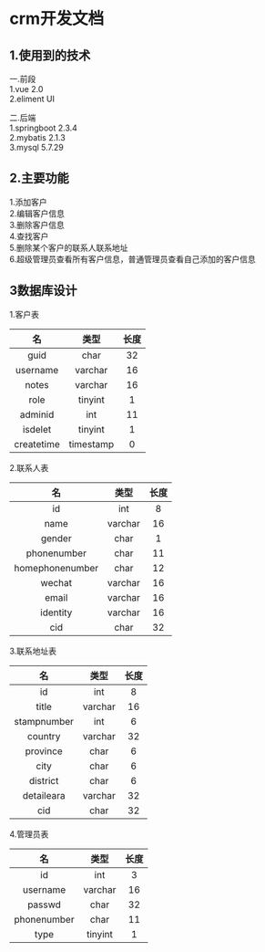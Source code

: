 # crm开发文档  

## 1.使用到的技术  

一.前段  
1.vue 2.0    
2.eliment UI  

二.后端  
1.springboot 2.3.4  
2.mybatis 2.1.3  
3.mysql 5.7.29  

## 2.主要功能

1.添加客户  
2.编辑客户信息  
3.删除客户信息  
4.查找客户  
5.删除某个客户的联系人联系地址  
6.超级管理员查看所有客户信息，普通管理员查看自己添加的客户信息  

## 3数据库设计

1.客户表  

| 名 | 类型 | 长度 |
| :----:| :---: | :----: |
|guid| char | 32 |
|username| varchar | 16 |
|notes| varchar | 16 |
|role| tinyint | 1 |
|adminid| int | 11 |
|isdelet| tinyint | 1 |
|createtime| timestamp | 0 |

2.联系人表  

| 名 | 类型 | 长度 |
| :----:| :---: | :----: |
|id| int | 8 |
|name| varchar | 16 |
|gender| char | 1 |
|phonenumber| char | 11 |
|homephonenumber| char | 12 |
|wechat| varchar | 16 |
|email| varchar | 16 |
|identity| varchar | 16 |
|cid| char | 32 |

3.联系地址表  

| 名 | 类型 | 长度 |
| :----:| :----: | :----: |
|id| int | 8 |
|title| varchar | 16 |
|stampnumber| int | 6 |
|country| varchar | 32 |
|province| char | 6 |
|city| char | 6 |
|district| char | 6 |
|detaileara| varchar | 32 |
|cid| char | 32 |


4.管理员表  

| 名 | 类型 | 长度 |
| :----:| :---: | :----: |
|id| int | 3 |
|username| varchar | 16 |
|passwd| char | 32 |
|phonenumber| char | 11 |
|type| tinyint | 1 |
